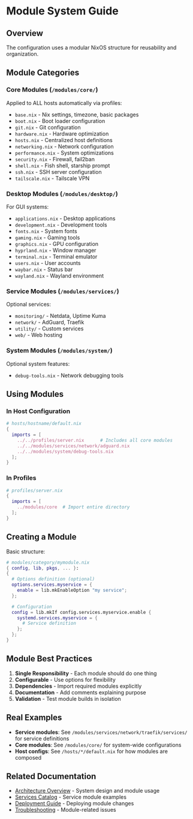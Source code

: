 # Module System Guide

## Overview

The configuration uses a modular NixOS structure for reusability and organization.

## Module Categories

### Core Modules (`/modules/core/`)

Applied to ALL hosts automatically via profiles:

- `base.nix` - Nix settings, timezone, basic packages
- `boot.nix` - Boot loader configuration
- `git.nix` - Git configuration
- `hardware.nix` - Hardware optimization
- `hosts.nix` - Centralized host definitions
- `networking.nix` - Network configuration
- `performance.nix` - System optimizations
- `security.nix` - Firewall, fail2ban
- `shell.nix` - Fish shell, starship prompt
- `ssh.nix` - SSH server configuration
- `tailscale.nix` - Tailscale VPN

### Desktop Modules (`/modules/desktop/`)

For GUI systems:

- `applications.nix` - Desktop applications
- `development.nix` - Development tools
- `fonts.nix` - System fonts
- `gaming.nix` - Gaming tools
- `graphics.nix` - GPU configuration
- `hyprland.nix` - Window manager
- `terminal.nix` - Terminal emulator
- `users.nix` - User accounts
- `waybar.nix` - Status bar
- `wayland.nix` - Wayland environment

### Service Modules (`/modules/services/`)

Optional services:

- `monitoring/` - Netdata, Uptime Kuma
- `network/` - AdGuard, Traefik
- `utility/` - Custom services
- `web/` - Web hosting

### System Modules (`/modules/system/`)

Optional system features:

- `debug-tools.nix` - Network debugging tools

## Using Modules

### In Host Configuration

```nix
# hosts/hostname/default.nix
{
  imports = [
    ../../profiles/server.nix      # Includes all core modules
    ../../modules/services/network/adguard.nix
    ../../modules/system/debug-tools.nix
  ];
}
```

### In Profiles

```nix
# profiles/server.nix
{
  imports = [
    ../modules/core  # Import entire directory
  ];
}
```

## Creating a Module

Basic structure:

```nix
# modules/category/mymodule.nix
{ config, lib, pkgs, ... }:
{
  # Options definition (optional)
  options.services.myservice = {
    enable = lib.mkEnableOption "my service";
  };

  # Configuration
  config = lib.mkIf config.services.myservice.enable {
    systemd.services.myservice = {
      # Service definition
    };
  };
}
```

## Module Best Practices

1. **Single Responsibility** - Each module should do one thing
2. **Configurable** - Use options for flexibility
3. **Dependencies** - Import required modules explicitly
4. **Documentation** - Add comments explaining purpose
5. **Validation** - Test module builds in isolation

## Real Examples

- **Service modules**: See `/modules/services/network/traefik/services/` for service definitions
- **Core modules**: See `/modules/core/` for system-wide configurations
- **Host configs**: See `/hosts/*/default.nix` for how modules are composed

## Related Documentation

- [Architecture Overview](./architecture.md) - System design and module usage
- [Services Catalog](./services.md) - Service module examples
- [Deployment Guide](./deployment.md) - Deploying module changes
- [Troubleshooting](./troubleshooting.md) - Module-related issues
